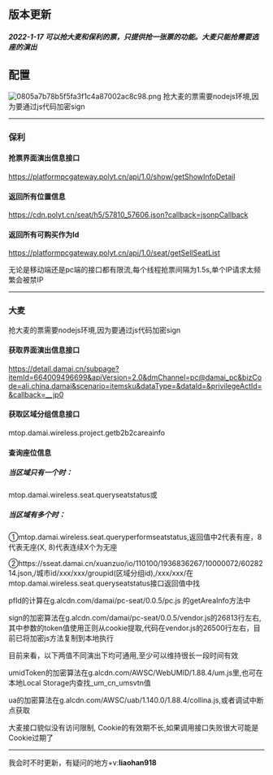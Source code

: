 ﻿## 版本更新

##### 2022-1-17 可以抢大麦和保利的票，只提供抢一张票的功能。大麦只能抢需要选座的演出

## 配置

![0805a7b78b5f5fa3f1c4a87002ac8c98.png](en-resource://database/1213:0)
抢大麦的票需要nodejs环境,因为要通过js代码加密sign


* * *

### 保利

#### 抢票界面演出信息接口

https://platformpcgateway.polyt.cn/api/1.0/show/getShowInfoDetail



#### 返回所有位置信息

https://cdn.polyt.cn/seat/h5/57810_57606.json?callback=jsonpCallback



#### 返回所有可购买作为Id

https://platformpcgateway.polyt.cn/api/1.0/seat/getSellSeatList



无论是移动端还是pc端的接口都有限流,每个线程抢票间隔为1.5s,单个IP请求太频繁会被禁IP



* * *

### 大麦



抢大麦的票需要nodejs环境,因为要通过js代码加密sign



#### 获取界面演出信息接口

https://detail.damai.cn/subpage?itemId=664009496699&apiVersion=2.0&dmChannel=pc@damai_pc&bizCode=ali.china.damai&scenario=itemsku&dataType=&dataId=&privilegeActId=&callback=__jp0



#### 获取区域分组信息接口

mtop.damai.wireless.project.getb2b2careainfo

#### 查询座位信息

##### 当区域只有一个时：

mtop.damai.wireless.seat.queryseatstatus或

##### 当区域有多个时：

①mtop.damai.wireless.seat.queryperformseatstatus,返回值中2代表有座，8代表无座(X, 
8)代表连续X个为无座

②https://sseat.damai.cn/xuanzuo/io/110100/1936836267/10000072/6028214.json,/城市id/xxx/xxx/groupid(区域分组id),/xxx/xxx/在mtop.damai.wireless.seat.queryseatstatus接口返回值中找



pfId的计算在g.alcdn.com/damai/pc-seat/0.0.5/pc.js 的getAreaInfo方法中

sign的加密算法在g.alcdn.com/damai/pc-seat/0.0.5/vendor.js的26813行左右, 其中参数的token值使用正则从cookie提取,代码在vendor.js的26500行左右，目前已将加密js方法复制到本地执行



目前来看，以下两值不同演出下均可通用,至少可以维持很长一段时间有效

umidToken的加密算法在g.alcdn.com/AWSC/WebUMID/1.88.4/um.js里,也可在本地Local 
Storage内查找_um_cn_umsvtn值

ua的加密算法在g.alcdn.com/AWSC/uab/1.140.0/1.88.4/collina.js,或者调试中断点获取



大麦接口貌似没有访问限制, Cookie的有效期不长,如果调用接口失败很大可能是Cookie过期了



* * *
我会时不时更新，有疑问的地方+v:**liaohan918**